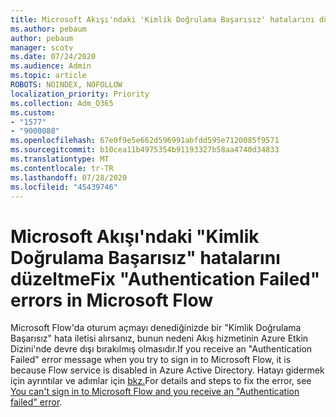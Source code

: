 ```yaml
---
title: Microsoft Akışı'ndaki 'Kimlik Doğrulama Başarısız' hatalarını düzeltme
ms.author: pebaum
author: pebaum
manager: scotv
ms.date: 07/24/2020
ms.audience: Admin
ms.topic: article
ROBOTS: NOINDEX, NOFOLLOW
localization_priority: Priority
ms.collection: Adm_O365
ms.custom:
- "1577"
- "9000088"
ms.openlocfilehash: 67e0f9e5e662d596991abfdd595e7120085f9571
ms.sourcegitcommit: b10cea11b4975354b91193327b58aa4740d34833
ms.translationtype: MT
ms.contentlocale: tr-TR
ms.lasthandoff: 07/28/2020
ms.locfileid: "45439746"
---
```

# <a name="fix-authentication-failed-errors-in-microsoft-flow"></a><span data-ttu-id="28b46-102">Microsoft Akışı'ndaki "Kimlik Doğrulama Başarısız" hatalarını düzeltme</span><span class="sxs-lookup"><span data-stu-id="28b46-102">Fix "Authentication Failed" errors in Microsoft Flow</span></span>

<span data-ttu-id="28b46-103">Microsoft Flow'da oturum açmayı denediğinizde bir "Kimlik Doğrulama Başarısız" hata iletisi alırsanız, bunun nedeni Akış hizmetinin Azure Etkin Dizini'nde devre dışı bırakılmış olmasıdır.</span><span class="sxs-lookup"><span data-stu-id="28b46-103">If you receive an "Authentication Failed" error message when you try to sign in to Microsoft Flow, it is because Flow service is disabled in Azure Active Directory.</span></span> <span data-ttu-id="28b46-104">Hatayı gidermek için ayrıntılar ve adımlar için [bkz.](https://support.microsoft.com/help/4316891)</span><span class="sxs-lookup"><span data-stu-id="28b46-104">For details and steps to fix the error, see [You can't sign in to Microsoft Flow and you receive an "Authentication failed" error](https://support.microsoft.com/help/4316891).</span></span>